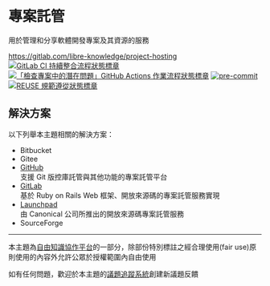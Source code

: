 # 專案託管

用於管理和分享軟體開發專案及其資源的服務

<https://gitlab.com/libre-knowledge/project-hosting>  
[![GitLab CI 持續整合流程狀態標章](https://gitlab.com/libre-knowledge/project-hosting/badges/main/pipeline.svg?ignore_skipped=true "點擊查看 GitLab CI 持續整合流程的運行狀態")](https://gitlab.com/libre-knowledge/project-hosting/-/commits/main) [![「檢查專案中的潛在問題」GitHub Actions 作業流程狀態標章](https://github.com/libre-knowledge/project-hosting/actions/workflows/check-potential-problems.yml/badge.svg "本專案使用 GitHub Actions 自動化檢查專案中的潛在問題")](https://github.com/libre-knowledge/project-hosting/actions/workflows/check-potential-problems.yml) [![pre-commit](https://img.shields.io/badge/pre--commit-enabled-brightgreen?logo=pre-commit&logoColor=white "本專案使用 pre-commit 檢查專案中的潛在問題")](https://github.com/pre-commit/pre-commit) [![REUSE 規範遵從狀態標章](https://api.reuse.software/badge/gitlab.com/libre-knowledge/project-hosting "本專案遵從 REUSE 規範降低軟體授權合規成本")](https://api.reuse.software/info/gitlab.com/libre-knowledge/project-hosting)

## 解決方案

以下列舉本主題相關的解決方案：

* Bitbucket
* Gitee
* [GitHub](https://gitlab.com/libre-knowledge/github)  
  支援 Git 版控庫託管與其他功能的專案託管平台
* [GitLab](https://gitlab.com/libre-knowledge/gitlab)  
  基於 Ruby on Rails Web 框架、開放來源碼的專案託管服務實現
* [Launchpad](https://gitlab.com/libre-knowledge/launchpad)  
  由 Canonical 公司所推出的開放來源碼專案託管服務
* SourceForge

<!--
## 基本概念

以下列舉本主題相關的基本概念說明資源：

（待補）

## 子主題

以下列舉本主題相關的主題：

## 參考資料

以下列舉撰寫本主題內容時所參考的第三方資源：

（待補）
-->

---

本主題為[自由知識協作平台](https://gitlab.com/libre-knowledge/libre-knowledge)的一部分，除部份特別標註之經合理使用(fair use)原則使用的內容外允許公眾於授權範圍內自由使用

如有任何問題，歡迎於本主題的[議題追蹤系統](https://gitlab.com/libre-knowledge/project-hosting/-/issues)創建新議題反饋
